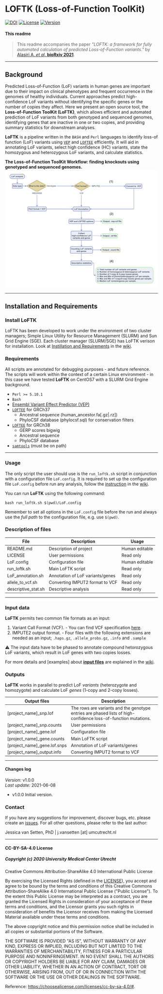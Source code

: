 LOFTK (Loss-of-Function ToolKit)
============
[![DOI]()]()
[![License](https://img.shields.io/badge/license-CC--BY--SA--4.0-orange)](https://choosealicense.com/licenses/cc-by-sa-4.0)
[![Version](https://img.shields.io/badge/Version-1.0.0-blue)](https://github.com/CirculatoryHealth/LoFTK)

#### This readme
> This readme accompanies the paper _"LOFTK: a framework for fully automated calculation of predicted Loss-of-Function variants."_ by [Alasiri A. *et al*. **bioRxiv 2021**]().

--------------

## Background

Predicted Loss-of-Function (LoF) variants in human genes are important due to their impact on clinical phenotypes and frequent occurrence in the genomes of healthy individuals. Current approaches predict high-confidence LoF variants without identifying the specific genes or the number of copies they affect. Here we present an open source tool, the **Loss-of-Function ToolKit (LoFTK)**, which allows efficient and automated prediction of LoF variants from both genotyped and sequenced genomes, identifying genes that are inactive in one or two copies, and providing summary statistics for downstream analyses.

**LoFTK** is a pipeline written in the `BASH` and `Perl` languages to identify loss-of function (LoF) variants using [`VEP`](https://github.com/Ensembl/ensembl-vep) and [`LOFTEE`](https://github.com/konradjk/loftee) efficiently. It will aid in annotating LoF variants, select high confidence (HC) variants, state the homozygous and heterozygous LoF variants, and calculate statistics.


**The Loss-of-Function ToolKit Workflow: finding knockouts using genotyped and sequenced genomes.**
![The Loss-of-Function ToolKit Workflow: finding knockouts using genotyped and sequenced genomes.](images/workflow.png)


--------------

## Installation and Requirements

### Install LoFTK
LoFTK has been developed to work under the environment of two cluster managers; Simple Linux Utility for Resource Management (SLURM) and Sun Grid Engine (SGE). Each cluster manager (SLURM/SGE) has LoFTK verison for installation. Look at [Instillation and Requirements](https://github.com/CirculatoryHealth/LoFTK/wiki/Instillation-and-Requirements) in the [wiki](https://github.com/CirculatoryHealth/LoFTK/wiki).


### Requirements
All scripts are annotated for debugging purposes - and future reference. The scripts will work within the context of a certain Linux environment - in this case we have tested **LoFTK** on CentOS7 with a SLURM Grid Engine background.

- `Perl >= 5.10.1`
- `Bash`
- [Ensembl Variant Effect Predictor (VEP)](https://github.com/Ensembl/ensembl-vep)
- [`LOFTEE`](https://github.com/konradjk/loftee) for GRCh37
  - Ancestral sequence (human_ancestor.fa[.gz|.rz])
  - PhyloCSF database (phylocsf.sql) for conservation filters
- [`LOFTEE`](https://github.com/konradjk/loftee/tree/grch38) for GRCh38
  - GERP scores bigwig
  - Ancestral sequence
  - PhyloCSF database
- [`samtools`](https://github.com/samtools/samtools) (must be on path)

--------------

### Usage
The only script the user should use is the `run_loftk.sh` script in conjunction with a configuration file `LoF.config`. It is required to set up the configuration file `LoF.config` before run any analysis, follow the [instruction](https://github.com/CirculatoryHealth/LoFTK/wiki/Configuration) in the [wiki](https://github.com/CirculatoryHealth/LoFTK/wiki).

You can run **LoFTK** using the following command:

```
bash run_loftk.sh $(pwd)/LoF.config
```

Remember to set all options in the `LoF.config` file before the run and always use the _full path_ to the configuration file, e.g. use `$(pwd)`.

### Description of files

File                              | Description                      | Usage         
--------------------------------- | -------------------------------- | --------------
README.md                         | Description of project           | Human editable
LICENSE                           | User permissions                 | Read only
LoF.config                        | Configuration file               | Human editable
run_loftk.sh                      | Main LoFTK script                | Read only
LoF_annotation.sh                 | Annotation of LoF variants/genes | Read only
allele_to_vcf.sh                  | Converting IMPUT2 format to VCF  | Read only
descriptive_stat.sh               | Descriptive analysis             | Read only

--------------

### Input data
**LoFTK** permits two common file formats as an input:
  1. Variant Call Format (VCF).
    - You can find VCF specification [here](https://samtools.github.io/hts-specs/VCFv4.2.pdf).
  2. IMPUTE2 output format.
    - Four files with the following extensions are needed as an input; `.haps.gz`, `.allele_probs.gz`, `.info` and `.sample`

:warning: The input data have to be phased to annotate compound hetorozygous LoF variants, which result in LoF genes with two copies losses.

For more details and [examples] about [**input files**](https://github.com/CirculatoryHealth/LoFTK/wiki/Input-files) are explained in the [wiki](https://github.com/CirculatoryHealth/LoFTK/wiki).


### Outputs
**LoFTK** works in parallel to predict LoF *variants* (heterozygote and homozygote) and calculate LoF *genes*  (1-copy and 2-copy losses).

Output files                      | Description                       
--------------------------------- | --------------------------------
[project_name]_snp.lof            | The rows are variants and the genotype entries are phased lists of high-confidence loss-of-function mutations.        
[project_name]_snp.counts         | User permissions                 
[project_name]_gene.lof           | Configuration file               
[project_name]_gene.counts        | Main LoFTK script                
[project_name]_gene.lof.snps      | Annotation of LoF variants/genes
[project_name]_output.info        | Converting IMPUT2 format to VCF  



--------------

#### Changes log
_Version:_      v1.0.0</br>
_Last update:_  2021-06-08</br>

* v1.0.0 Initial version.

### Contact

If you have any suggestions for improvement, discover bugs, etc. please create an [issues](https://github.com/CirculatoryHealth/LoFTK/issues). For all other questions, please refer to the last author:

Jessica van Setten, PhD | j.vansetten [at] umcutrecht.nl

--------------

#### CC-BY-SA-4.0 License
##### Copyright (c) 2020 University Medical Center Utrecht

Creative Commons Attribution-ShareAlike 4.0 International Public License

By exercising the Licensed Rights (defined in the [LICENSE](LICENSE)), you accept and agree to be bound by the terms and conditions of this Creative Commons Attribution-ShareAlike 4.0 International Public License ("Public License"). To the extent this Public License may be interpreted as a contract, you are granted the Licensed Rights in consideration of your acceptance of these terms and conditions, and the Licensor grants you such rights in consideration of benefits the Licensor receives from making the Licensed Material available under these terms and conditions.

The above copyright notice and this permission notice shall be included in all copies or substantial portions of the Software.

THE SOFTWARE IS PROVIDED "AS IS", WITHOUT WARRANTY OF ANY KIND, EXPRESS OR IMPLIED, INCLUDING BUT NOT LIMITED TO THE WARRANTIES OF MERCHANTABILITY, FITNESS FOR A PARTICULAR PURPOSE AND NONINFRINGEMENT. IN NO EVENT SHALL THE AUTHORS OR COPYRIGHT HOLDERS BE LIABLE FOR ANY CLAIM, DAMAGES OR OTHER LIABILITY, WHETHER IN AN ACTION OF CONTRACT, TORT OR OTHERWISE, ARISING FROM, OUT OF OR IN CONNECTION WITH THE SOFTWARE OR THE USE OR OTHER DEALINGS IN THE SOFTWARE.

Reference: https://choosealicense.com/licenses/cc-by-sa-4.0/#.

